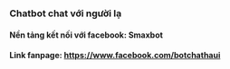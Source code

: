 ### Chatbot chat với người lạ

#### Nền tảng kết nối với facebook: Smaxbot

#### Link fanpage: https://www.facebook.com/botchathaui